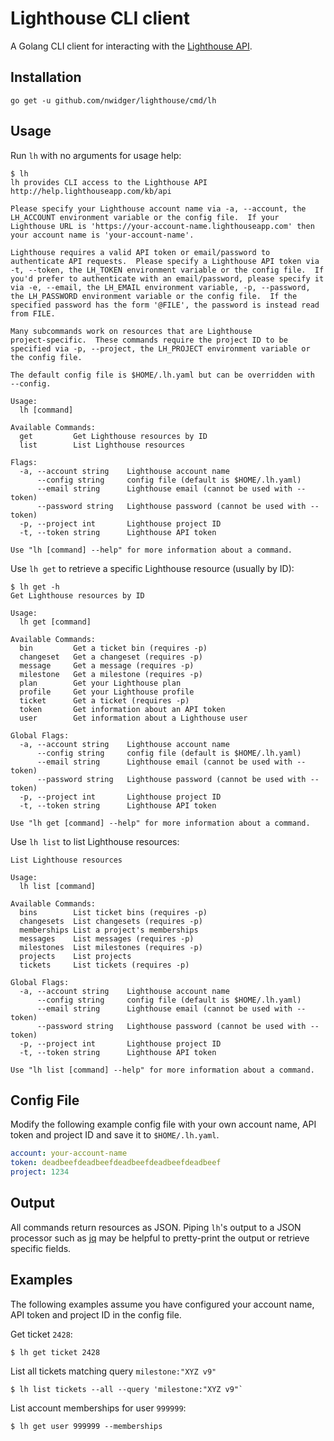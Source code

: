 Lighthouse CLI client
=====================

A Golang CLI client for interacting with the
[Lighthouse API](http://lighthouseapp.com/api).

## Installation

```
go get -u github.com/nwidger/lighthouse/cmd/lh
```

## Usage

Run `lh` with no arguments for usage help:

``` shell
$ lh
lh provides CLI access to the Lighthouse API http://help.lighthouseapp.com/kb/api

Please specify your Lighthouse account name via -a, --account, the
LH_ACCOUNT environment variable or the config file.  If your
Lighthouse URL is 'https://your-account-name.lighthouseapp.com' then
your account name is 'your-account-name'.

Lighthouse requires a valid API token or email/password to
authenticate API requests.  Please specify a Lighthouse API token via
-t, --token, the LH_TOKEN environment variable or the config file.  If
you'd prefer to authenticate with an email/password, please specify it
via -e, --email, the LH_EMAIL environment variable, -p, --password,
the LH_PASSWORD environment variable or the config file.  If the
specified password has the form '@FILE', the password is instead read
from FILE.

Many subcommands work on resources that are Lighthouse
project-specific.  These commands require the project ID to be
specified via -p, --project, the LH_PROJECT environment variable or
the config file.

The default config file is $HOME/.lh.yaml but can be overridden with
--config.

Usage:
  lh [command]

Available Commands:
  get         Get Lighthouse resources by ID
  list        List Lighthouse resources

Flags:
  -a, --account string    Lighthouse account name
      --config string     config file (default is $HOME/.lh.yaml)
      --email string      Lighthouse email (cannot be used with --token)
      --password string   Lighthouse password (cannot be used with --token)
  -p, --project int       Lighthouse project ID
  -t, --token string      Lighthouse API token

Use "lh [command] --help" for more information about a command.
```

Use `lh get` to retrieve a specific Lighthouse resource (usually by
ID):

``` shell
$ lh get -h
Get Lighthouse resources by ID

Usage:
  lh get [command]

Available Commands:
  bin         Get a ticket bin (requires -p)
  changeset   Get a changeset (requires -p)
  message     Get a message (requires -p)
  milestone   Get a milestone (requires -p)
  plan        Get your Lighthouse plan
  profile     Get your Lighthouse profile
  ticket      Get a ticket (requires -p)
  token       Get information about an API token
  user        Get information about a Lighthouse user

Global Flags:
  -a, --account string    Lighthouse account name
      --config string     config file (default is $HOME/.lh.yaml)
      --email string      Lighthouse email (cannot be used with --token)
      --password string   Lighthouse password (cannot be used with --token)
  -p, --project int       Lighthouse project ID
  -t, --token string      Lighthouse API token

Use "lh get [command] --help" for more information about a command.
```

Use `lh list` to list Lighthouse resources:

``` shell
List Lighthouse resources

Usage:
  lh list [command]

Available Commands:
  bins        List ticket bins (requires -p)
  changesets  List changesets (requires -p)
  memberships List a project's memberships
  messages    List messages (requires -p)
  milestones  List milestones (requires -p)
  projects    List projects
  tickets     List tickets (requires -p)

Global Flags:
  -a, --account string    Lighthouse account name
      --config string     config file (default is $HOME/.lh.yaml)
      --email string      Lighthouse email (cannot be used with --token)
      --password string   Lighthouse password (cannot be used with --token)
  -p, --project int       Lighthouse project ID
  -t, --token string      Lighthouse API token

Use "lh list [command] --help" for more information about a command.
```

## Config File

Modify the following example config file with your own account name,
API token and project ID and save it to `$HOME/.lh.yaml`.

``` yaml
account: your-account-name
token: deadbeefdeadbeefdeadbeefdeadbeefdeadbeef
project: 1234
```

## Output

All commands return resources as JSON.  Piping `lh`'s output to a JSON
processor such as [jq](https://stedolan.github.io/jq/) may be helpful
to pretty-print the output or retrieve specific fields.

## Examples

The following examples assume you have configured your account name,
API token and project ID in the config file.

Get ticket `2428`:

``` shell
$ lh get ticket 2428
```

List all tickets matching query `milestone:"XYZ v9"`

``` shell
$ lh list tickets --all --query 'milestone:"XYZ v9"`
```

List account memberships for user `999999`:

``` shell
$ lh get user 999999 --memberships
```
